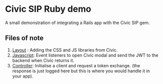 # Civic SIP Ruby demo

A small demonstration of integrating a Rails app with the Civic SIP gem.

## Files of note

1. [Layout](app/views/layouts/application.html.erb) : Adding the CSS and JS libraries from Civic.
2. [Javascript](app/assets/javascripts/application.js): Event listeners to open Civic modal and send the JWT to the backend when Civic returns it.
3. [Controller](app/controllers/civic_controller.rb): Initialise a client and request a token exchange. (the response is just logged here but this is where you would handle it in your app).